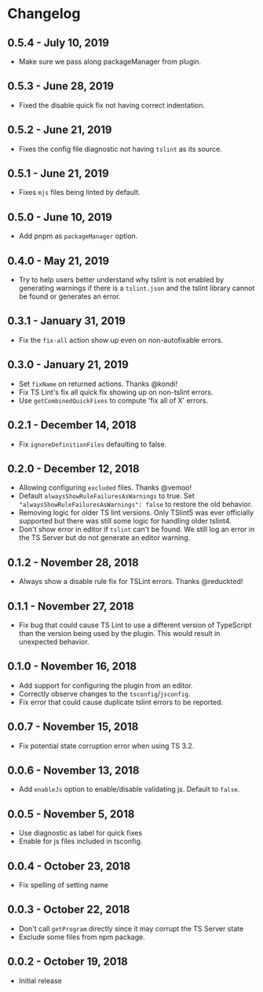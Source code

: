 # Changelog

## 0.5.4 - July 10, 2019
- Make sure we pass along packageManager from plugin.

## 0.5.3 - June 28, 2019
- Fixed the disable quick fix not having correct indentation.

## 0.5.2 - June 21, 2019
- Fixes the config file diagnostic not having `tslint` as its source.

## 0.5.1 - June 21, 2019
- Fixes `mjs` files being linted by default.

## 0.5.0 - June 10, 2019
- Add pnpm as `packageManager` option.

## 0.4.0 - May 21, 2019
- Try to help users better understand why tslint is not enabled by generating warnings if there is a `tslint.json` and the tslint library cannot be found or generates an error.

## 0.3.1 - January 31, 2019
- Fix the `fix-all` action show up even on non-autofixable errors.

## 0.3.0 - January 21, 2019
- Set `fixName` on returned actions. Thanks @kondi!
- Fix TS Lint's fix all quick fix showing up on non-tslint errors.
- Use `getCombinedQuickFixes` to compute 'fix all of X' errors. 

## 0.2.1 - December 14, 2018
- Fix `ignoreDefinitionFiles` defaulting to false.

## 0.2.0 - December 12, 2018
- Allowing configuring `excluded` files. Thanks @vemoo!
- Default `alwaysShowRuleFailuresAsWarnings` to true. Set `"alwaysShowRuleFailuresAsWarnings": false` to restore the old behavior.
- Removing logic for older TS lint versions. Only TSlint5 was ever officially supported but there was still some logic for handling older tslint4.
- Don't show error in editor if `tslint` can't be found. We still log an error in the TS Server but do not generate an editor warning.

## 0.1.2 - November 28, 2018
- Always show a disable rule fix for TSLint errors. Thanks @reduckted!

## 0.1.1 - November 27, 2018
- Fix bug that could cause TS Lint to use a different version of TypeScript than the version being used by the plugin. This would result in unexpected behavior.

## 0.1.0 - November 16, 2018
- Add support for configuring the plugin from an editor.
- Correctly observe changes to the `tsconfig`/`jsconfig`.
- Fix error that could cause duplicate tslint errors to be reported.

## 0.0.7 - November 15, 2018
- Fix potential state corruption error when using TS 3.2.

## 0.0.6 - November 13, 2018
- Add `enableJs` option to enable/disable validating js. Default to `false`.

## 0.0.5 - November 5, 2018
- Use diagnostic as label for quick fixes
- Enable for js files included in tsconfig.

## 0.0.4 - October 23, 2018
- Fix spelling of setting name

## 0.0.3 - October 22, 2018
- Don't call `getProgram` directly since it may corrupt the TS Server state
- Exclude some files from npm package.

## 0.0.2 - October 19, 2018

- Initial release